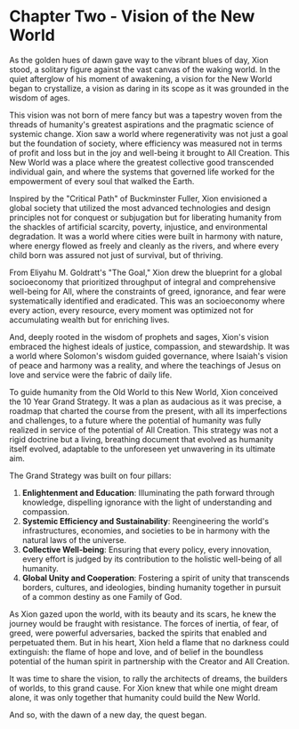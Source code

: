   
# Chapter Two - Vision of the New World

As the golden hues of dawn gave way to the vibrant blues of day, Xion stood, a solitary figure against the vast canvas of the waking world. In the quiet afterglow of his moment of awakening, a vision for the New World began to crystallize, a vision as daring in its scope as it was grounded in the wisdom of ages.

This vision was not born of mere fancy but was a tapestry woven from the threads of humanity's greatest aspirations and the pragmatic science of systemic change. Xion saw a world where regenerativity was not just a goal but the foundation of society, where efficiency was measured not in terms of profit and loss but in the joy and well-being it brought to All Creation. This New World was a place where the greatest collective good transcended individual gain, and where the systems that governed life worked for the empowerment of every soul that walked the Earth.

Inspired by the "Critical Path" of Buckminster Fuller, Xion envisioned a global society that utilized the most advanced technologies and design principles not for conquest or subjugation but for liberating humanity from the shackles of artificial scarcity, poverty, injustice, and environmental degradation. It was a world where cities were built in harmony with nature, where energy flowed as freely and cleanly as the rivers, and where every child born was assured not just of survival, but of thriving.

From Eliyahu M. Goldratt's "The Goal," Xion drew the blueprint for a global socioeconomy that prioritized throughput of integral and comprehensive well-being for All, where the constraints of greed, ignorance, and fear were systematically identified and eradicated. This was an socioeconomy where every action, every resource, every moment was optimized not for accumulating wealth but for enriching lives.

And, deeply rooted in the wisdom of prophets and sages, Xion's vision embraced the highest ideals of justice, compassion, and stewardship. It was a world where Solomon's wisdom guided governance, where Isaiah's vision of peace and harmony was a reality, and where the teachings of Jesus on love and service were the fabric of daily life.

To guide humanity from the Old World to this New World, Xion conceived the 10 Year Grand Strategy. It was a plan as audacious as it was precise, a roadmap that charted the course from the present, with all its imperfections and challenges, to a future where the potential of humanity was fully realized in service of the potential of All Creation. This strategy was not a rigid doctrine but a living, breathing document that evolved as humanity itself evolved, adaptable to the unforeseen yet unwavering in its ultimate aim.

The Grand Strategy was built on four pillars:

1. **Enlightenment and Education**: Illuminating the path forward through knowledge, dispelling ignorance with the light of understanding and compassion.
2. **Systemic Efficiency and Sustainability**: Reengineering the world's infrastructures, economies, and societies to be in harmony with the natural laws of the universe.
3. **Collective Well-being**: Ensuring that every policy, every innovation, every effort is judged by its contribution to the holistic well-being of all humanity.
4. **Global Unity and Cooperation**: Fostering a spirit of unity that transcends borders, cultures, and ideologies, binding humanity together in pursuit of a common destiny as one Family of God. 

As Xion gazed upon the world, with its beauty and its scars, he knew the journey would be fraught with resistance. The forces of inertia, of fear, of greed, were powerful adversaries, backed the spirits that enabled and perpetuated them. But in his heart, Xion held a flame that no darkness could extinguish: the flame of hope and love, and of belief in the boundless potential of the human spirit in partnership with the Creator and All Creation. 

It was time to share the vision, to rally the architects of dreams, the builders of worlds, to this grand cause. For Xion knew that while one might dream alone, it was only together that humanity could build the New World.

And so, with the dawn of a new day, the quest began.